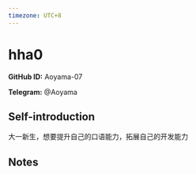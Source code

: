 ```yaml
---
timezone: UTC+8
---
```


# hha0

**GitHub ID:** Aoyama-07

**Telegram:** @Aoyama

## Self-introduction

大一新生，想要提升自己的口语能力，拓展自己的开发能力

## Notes

<!-- Content_START -->


<!-- Content_END -->
